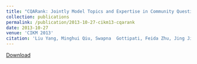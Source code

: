 ```yaml
---
title: "CQARank: Jointly Model Topics and Expertise in Community Question Answering"
collection: publications
permalink: /publication/2013-10-27-cikm13-cqarank
date: 2013-10-27
venue: 'CIKM 2013'
citation: 'Liu Yang, Minghui Qiu, Swapna  Gottipati, Feida Zhu, Jing Jiang, Huiping Sun and Zhong Chen. CQARank: Jointly Model Topics and Expertise in Community Question Answering. In Proceedings of the 22nd ACM International Conference on Information and Knowledge Management (CIKM 2013), San Francisco, CA, USA. October 2013. Full Oral Paper, Top 3 Cited Papers in CIKM&apos;13 . Acceptance rate=16.8% (143 out of 848).'
---
```


<a href='http://yangliuy.github.io/files/papers/13-CIKM-CQARank.pdf'>Download</a>
